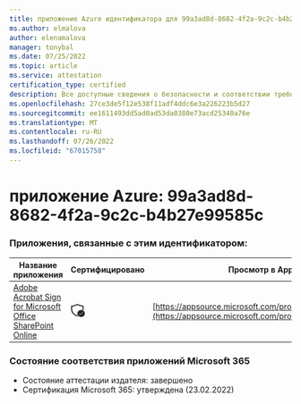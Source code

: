 ```yaml
---
title: приложение Azure идентификатора для 99a3ad8d-8682-4f2a-9c2c-b4b27e99585c
ms.author: elmalova
author: elenamalova
manager: tonybal
ms.date: 07/25/2022
ms.topic: article
ms.service: attestation
certification_type: certified
description: Все доступные сведения о безопасности и соответствии требованиям для 99a3ad8d-8682-4f2a-9c2c-b4b27e99585c.
ms.openlocfilehash: 27ce3de5f12e538f11adf4ddc6e3a226223b5d27
ms.sourcegitcommit: ee1611493dd5ad0ad53da0380e73acd25340a76e
ms.translationtype: MT
ms.contentlocale: ru-RU
ms.lasthandoff: 07/26/2022
ms.locfileid: "67015758"
---
```

# <a name="azure-app-id-99a3ad8d-8682-4f2a-9c2c-b4b27e99585c"></a>приложение Azure: 99a3ad8d-8682-4f2a-9c2c-b4b27e99585c


### <a name="apps-associated-with-this-id"></a>Приложения, связанные с этим идентификатором:
| **Название приложения** | **Сертифицировано** | **Просмотр в AppSource** |
|--------------|---------------|-----------------------|
| [Adobe Acrobat Sign for Microsoft Office SharePoint Online](../forward/WA104381012.md) | <img alt="Certified application badge" src="../media/certified-badge.png" height="25" width="25" /> | [https://appsource.microsoft.com/product/office/WA104381012](https://appsource.microsoft.com/product/office/WA104381012) |

### <a name="microsoft-365-app-compliance-status"></a>Состояние соответствия приложений Microsoft 365
- Состояние аттестации издателя: завершено
- Сертификация Microsoft 365: утверждена (23.02.2022)
